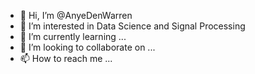 - 👋 Hi, I’m @AnyeDenWarren
- 👀 I’m interested in Data Science and Signal Processing
- 🌱 I’m currently learning ...
- 💞️ I’m looking to collaborate on ...
- 📫 How to reach me ...

<!---
AnyeDenWarren/AnyeDenWarren is a ✨ special ✨ repository because its `README.md` (this file) appears on your GitHub profile.
You can click the Preview link to take a look at your changes.
--->
